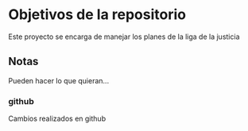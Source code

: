# Objetivos de la repositorio

Este proyecto se encarga de manejar los planes de la liga de la justicia


## Notas
Pueden hacer lo que quieran...

### github
Cambios realizados en github

